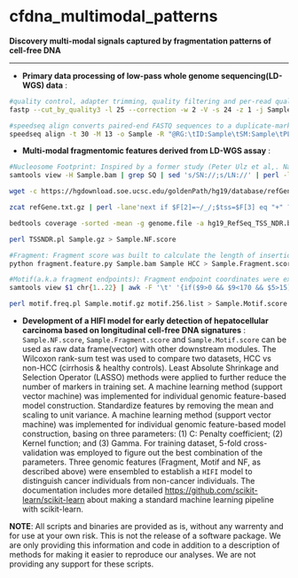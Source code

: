 # cfdna_multimodal_patterns


**Discovery multi-modal signals captured by fragmentation patterns of cell-free DNA**

-------------------
- **Primary data processing of low-pass whole genome sequencing(LD-WGS) data** :
``` bash
#quality control, adapter trimming, quality filtering and per-read quality pruning
fastp --cut_by_quality3 -l 25 --correction -w 2 -V -s 24 -z 1 -j Sample.json -h Sample.html --adapter_sequence AGATCGGAAGAGCACACGTCTGAACTCCAGTC --adapter_sequence_r2 AGATCGGAAGAGCGTCGTGTAGGGAAAGAGTG -o Sample.Clean.R1.fq.gz -O Sample.Clean.R2.fq.gz -i Sample.Raw.R1.fastq.gz -I Sample.Raw.R2.fastq.gz

#speedseq align converts paired-end FASTQ sequences to a duplicate-marked, sorted, indexed BAM file that can be processed with other downstream modules.
speedseq align -t 30 -M 13 -o Sample -R "@RG:\tID:Sample\tSM:Sample\tPL:ILLUMINA\tCN:BerryOncology\tLB:Sample\tPM:NovaSeq" /disk/bundle/hs37d5/hs37d5.fa Sample.Clean.R1.gz Sample.Clean.R2.fq.gz
```
- **Multi-modal fragmentomic features derived from LD-WGS assay** :
``` bash
#Nucleosome Footprint: Inspired by a former study (Peter Ulz et al,. Nature Genetics 2016), we conducted NF(Nucleosome) score to distinguish between expressed and silent genes on the basis of plasma read coverage characteristics
samtools view -H Sample.bam | grep SQ | sed 's/SN://;s/LN://' | perl -lane'print "$F[1]\t1\t$F[2]"' | grep -v chrM > genome.file

wget -c https://hgdownload.soe.ucsc.edu/goldenPath/hg19/database/refGene.txt.gz

zcat refGene.txt.gz | perl -lane'next if $F[2]=~/_/;$tss=$F[3] eq "+" ? $F[4] : $F[5];print join "\t",($F[2],$tss-2000,$tss-200,"$F[-4]:$F[1]:TSS1");print join "\t",($F[2],$tss-200,$tss+100,"$F[-4]:$F[1]:NDR");print join "\t",($F[2],$tss+100,$tss+2000,"$F[-4]:$F[1]:TSS2")' | grep -v chrMT | sort -k1V,1 -k2n,2 > hg19_RefSeq_TSS_NDR.bed

bedtools coverage -sorted -mean -g genome.file -a hg19_RefSeq_TSS_NDR.bed -b Sample.bam |sort -k1V,1 -k4 | gzip -c > Sample.gz

perl TSSNDR.pl Sample.gz > Sample.NF.score

#Fragment: Fragment score was built to calculate the length of insertion fragment and ratio of short/long fragment in different regions. 
python fragment.feature.py Sample.bam Sample HCC > Sample.Fragment.score

#Motif(a.k.a fragment endpoints): Fragment endpoint coordinates were extracted from BAM files with the SAMtools API. We identified 256 different types of 4-mer 5’end motif and calculated their percentages without considering chromosome Y and unidentifiable bases.
samtools view $1 chr{1..22} | awk -F '\t' '{if($9>0 && $9<170 && $5>15){print $3"\t"$4-1"\t"$4+3}}' | bedtools getfasta -fi /disk/bundle/hs37d5/hs37d5.fa -bed - -tab | cut -f 2 | sed 's/[a-z]/\u&/g' |grep -v 'N' | perl -pe 's/^\s+//g' | perl -pe 's/ +/\t/g' | pigz > Sample.motif.gz

perl motif.freq.pl Sample.motif.gz motif.256.list > Sample.Motif.score
```
- **Development of a HIFI model for early detection of hepatocellular carcinoma based on longitudinal  cell-free DNA signatures** :   `Sample.NF.score`, `Sample.Fragment.score` and `Sample.Motif.score` can be used as raw data frame(vector) with other downstream modules. The Wilcoxon rank-sum test was used to compare two datasets, HCC vs non-HCC (cirrhosis & healthy controls). Least Absolute Shrinkage and Selection Operator (LASSO) methods were applied to further reduce the number of markers in training set.  A machine learning method (support vector machine) was implemented for individual genomic feature-based model construction. Standardize features by removing the mean and scaling to unit variance. A machine learning method (support vector machine) was implemented for individual genomic feature-based model construction, basing on three parameters: (1) C: Penalty coefficient; (2) Kernel function; and (3) Gamma. For training dataset, 5-fold cross-validation was employed to figure out the best combination of the parameters. Three genomic features (Fragment, Motif and NF, as described above) were ensembled to establish a `HIFI` model to distinguish cancer individuals from non-cancer individuals.  The documentation includes more detailed https://github.com/scikit-learn/scikit-learn  about making a standard machine learning pipeline with scikit-learn.

**NOTE**: All scripts and binaries are provided as is, without any warrenty and for use at your own risk. This is not the release of a software package. We are only providing this information and code in addition to a description of methods for making it easier to reproduce our analyses. We are not providing any support for these scripts.
